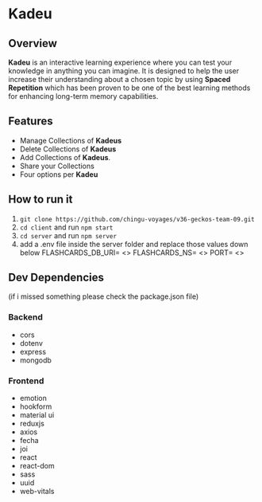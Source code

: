# Kadeu

## Overview

**Kadeu** is an interactive learning experience where you can test your knowledge in anything you can imagine. It is designed to help the user increase their understanding about a chosen topic by using **Spaced Repetition** which has been proven to be one of the best learning methods for enhancing long-term memory capabilities.


## Features

- Manage Collections of **Kadeus**
- Delete Collections of **Kadeus**
- Add Collections of **Kadeus**.
- Share your Collections
- Four options per **Kadeu**

## How to run it

1. `git clone https://github.com/chingu-voyages/v36-geckos-team-09.git`
2. `cd client` and run `npm start`
3. `cd server` and run `npm server`
4.  add a .env file inside the server folder and replace those values down below
FLASHCARDS_DB_URI= <<your mongoDB URI>>
FLASHCARDS_NS= <<your mongoDB server name>>
PORT= <<local port you want to connect to>>
  

## Dev Dependencies
  (if i missed something please check the package.json file)
### Backend
  - cors
  - dotenv
  - express
  - mongodb
  
### Frontend
  - emotion
  - hookform
  - material ui
  - reduxjs
  - axios
  - fecha
  - joi
  - react
  - react-dom
  - sass
  - uuid
  - web-vitals
 
